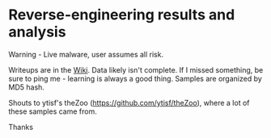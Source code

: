 # Reverse-engineering results and analysis

Warning - Live malware, user assumes all risk.

Writeups are in the [Wiki](https://github.com/ms-re/Reversing/wiki). Data likely isn't complete. If I missed something, be sure to ping me - learning is always a good thing. Samples are organized by MD5 hash.

Shouts to ytisf's theZoo (https://github.com/ytisf/theZoo), where a lot of these samples came from.

Thanks
